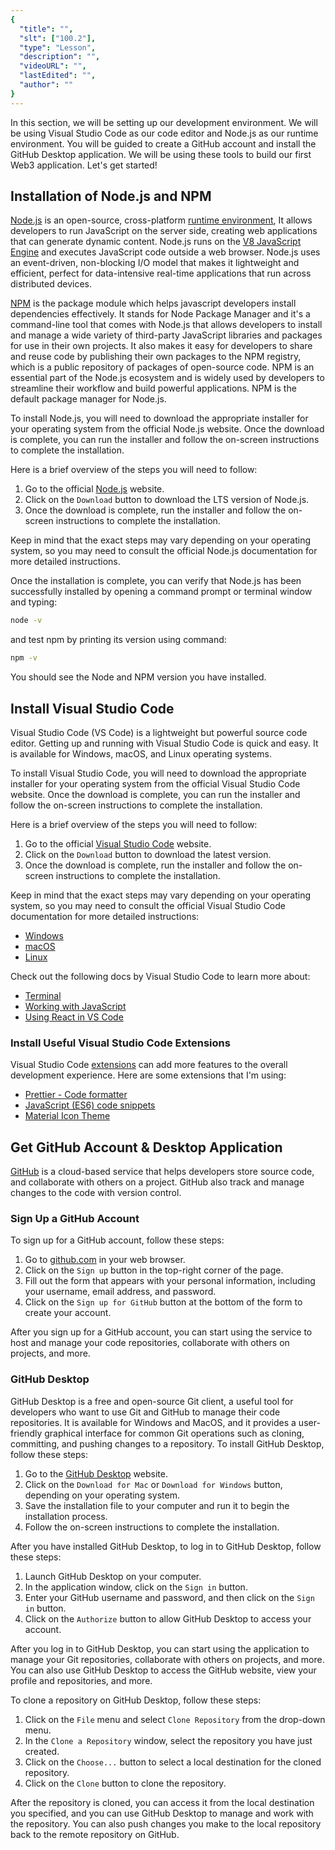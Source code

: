 ```yaml
---
{
  "title": "",
  "slt": ["100.2"],
  "type": "Lesson",
  "description": "",
  "videoURL": "",
  "lastEdited": "",
  "author": ""
}
---
```


In this section, we will be setting up our development environment. We will be using Visual Studio Code as our code editor and Node.js as our runtime environment. You will be guided to create a GitHub account and install the GitHub Desktop application. We will be using these tools to build our first Web3 application. Let's get started!

## Installation of Node.js and NPM

[Node.js](https://nodejs.org/) is an open-source, cross-platform [runtime environment](https://en.wikipedia.org/wiki/Runtime_system), It allows developers to run JavaScript on the server side, creating web applications that can generate dynamic content. Node.js runs on the [V8 JavaScript Engine](<https://en.wikipedia.org/wiki/V8_(JavaScript_engine)>) and executes JavaScript code outside a web browser. Node.js uses an event-driven, non-blocking I/O model that makes it lightweight and efficient, perfect for data-intensive real-time applications that run across distributed devices.

[NPM](https://www.npmjs.com/) is the package module which helps javascript developers install dependencies effectively. It stands for Node Package Manager and it's a command-line tool that comes with Node.js that allows developers to install and manage a wide variety of third-party JavaScript libraries and packages for use in their own projects. It also makes it easy for developers to share and reuse code by publishing their own packages to the NPM registry, which is a public repository of packages of open-source code. NPM is an essential part of the Node.js ecosystem and is widely used by developers to streamline their workflow and build powerful applications. NPM is the default package manager for Node.js.

To install Node.js, you will need to download the appropriate installer for your operating system from the official Node.js website. Once the download is complete, you can run the installer and follow the on-screen instructions to complete the installation.

Here is a brief overview of the steps you will need to follow:

1. Go to the official [Node.js](https://nodejs.org/) website.
2. Click on the `Download` button to download the LTS version of Node.js.
3. Once the download is complete, run the installer and follow the on-screen instructions to complete the installation.

Keep in mind that the exact steps may vary depending on your operating system, so you may need to consult the official Node.js documentation for more detailed instructions.

Once the installation is complete, you can verify that Node.js has been successfully installed by opening a command prompt or terminal window and typing:

```bash
node -v
```

and test npm by printing its version using command:

```bash
npm -v
```

You should see the Node and NPM version you have installed.

## Install Visual Studio Code

Visual Studio Code (VS Code) is a lightweight but powerful source code editor. Getting up and running with Visual Studio Code is quick and easy. It is available for Windows, macOS, and Linux operating systems.

To install Visual Studio Code, you will need to download the appropriate installer for your operating system from the official Visual Studio Code website. Once the download is complete, you can run the installer and follow the on-screen instructions to complete the installation.

Here is a brief overview of the steps you will need to follow:

1. Go to the official [Visual Studio Code](https://code.visualstudio.com/) website.
2. Click on the `Download` button to download the latest version.
3. Once the download is complete, run the installer and follow the on-screen instructions to complete the installation.

Keep in mind that the exact steps may vary depending on your operating
system, so you may need to consult the official Visual Studio Code
documentation for more detailed instructions:

- [Windows](https://code.visualstudio.com/docs/setup/windows)
- [macOS](https://code.visualstudio.com/docs/setup/mac)
- [Linux](https://code.visualstudio.com/docs/setup/linux)

Check out the following docs by Visual Studio Code to learn more about:

- [Terminal](https://code.visualstudio.com/docs/terminal/basics)
- [Working with JavaScript](https://code.visualstudio.com/docs/nodejs/working-with-javascript)
- [Using React in VS Code](https://code.visualstudio.com/docs/nodejs/reactjs-tutorial)

### Install Useful Visual Studio Code Extensions

Visual Studio Code [extensions](https://code.visualstudio.com/docs/nodejs/extensions) can add more features to the overall development experience. Here are
some extensions that I'm using:

- [Prettier - Code formatter](https://marketplace.visualstudio.com/items?itemName=esbenp.prettier-vscode)
- [JavaScript (ES6) code snippets](https://marketplace.visualstudio.com/items?itemName=xabikos.JavaScriptSnippets)
- [Material Icon Theme](https://marketplace.visualstudio.com/items?itemName=PKief.material-icon-theme)

## Get GitHub Account & Desktop Application

[GitHub](https://github.com/) is a cloud-based service that helps developers store source code, and
collaborate with others on a project. GitHub also track and manage
changes to the code with version control.

### Sign Up a GitHub Account

To sign up for a GitHub account, follow these steps:

1. Go to [github.com](https://github.com/signup) in your web browser.
2. Click on the `Sign up` button in the top-right corner of the page.
3. Fill out the form that appears with your personal information, including your username, email address, and password.
4. Click on the `Sign up for GitHub` button at the bottom of the form to create your account.

After you sign up for a GitHub account, you can start using the service
to host and manage your code repositories, collaborate with others on
projects, and more.

### GitHub Desktop

GitHub Desktop is a free and open-source Git client, a useful tool for
developers who want to use Git and GitHub to manage their code
repositories. It is available for Windows and MacOS, and it provides a
user-friendly graphical interface for common Git operations such as
cloning, committing, and pushing changes to a repository. To install
GitHub Desktop, follow these steps:

1. Go to the [GitHub Desktop](https://desktop.github.com/) website.
2. Click on the `Download for Mac` or `Download for Windows` button, depending on your operating system.
3. Save the installation file to your computer and run it to begin the installation process.
4. Follow the on-screen instructions to complete the installation.

After you have installed GitHub Desktop, to log in to GitHub Desktop,
follow these steps:

1. Launch GitHub Desktop on your computer.
2. In the application window, click on the `Sign in` button.
3. Enter your GitHub username and password, and then click on the `Sign in` button.
4. Click on the `Authorize` button to allow GitHub Desktop to access your
   account.

After you log in to GitHub Desktop, you can start using the application to manage your Git repositories, collaborate with others on projects, and more. You can also use GitHub Desktop to access the GitHub website, view your profile and repositories, and more.

To clone a repository on GitHub Desktop, follow these steps:

1. Click on the `File` menu and select `Clone Repository` from the drop-down menu.
2. In the `Clone a Repository` window, select the repository you have just created.
3. Click on the `Choose...` button to select a local destination for the cloned repository.
4. Click on the `Clone` button to clone the repository.

After the repository is cloned, you can access it from the local destination you specified, and you can use GitHub Desktop to manage and work with the repository. You can also push changes you make to the local repository back to the remote repository on GitHub.

